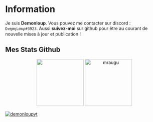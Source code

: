 # Information
Je suis **Demonloup**. Vous pouvez me contacter sur discord : `DҽɱσɳLσυρ#3923`.
Aussi **suivez-moi** sur github pour être au courant de nouvelle mises à jour et publication !

## Mes Stats Github
 <p align="center">
   <img height="150px" href="https://github.com/DemonloupYT" src="https://github-readme-stats.vercel.app/api?username=demonloupyt&show_icons=true&count_private=true&theme=tokyonight" />&nbsp;<img href="https://github.com/DemonloupYT" height="150px" src="https://github-readme-stats.vercel.app/api/top-langs/?username=demonloupyt&layout=compact&count_private=true&theme=tokyonight" alt="mraugu" />
</p>
<p align="left"><a href="https://github.com/DemonloupYT"><img src="https://github-profile-trophy.vercel.app/?username=demonloupyt" alt="demonloupyt" /></a> </p>
